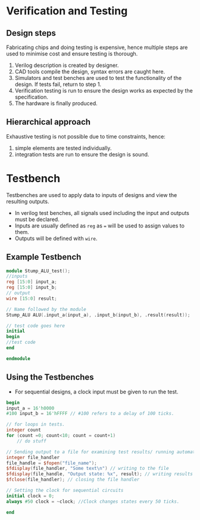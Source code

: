 # Verification and Testing

## Design steps
Fabricating chips and doing testing is expensive, hence multiple steps are used to minimise cost and ensure testing is thorough.

1. Verilog description is created by designer.
2. CAD tools compile the design, syntax errors are caught here.
3. Simulators and test benches are used to test the functionality of the design. If tests fail, return to step 1.
4. Verification testing is run to ensure the design works as expected by the specification.
5. The hardware is finally produced.

## Hierarchical approach

Exhaustive testing is not possible due to time constraints, hence:
1. simple elements are tested individually. 
2. integration tests are run to ensure the design is sound.

# Testbench

Testbenches are used to apply data to inputs of designs and view the resulting outputs.

* In verilog test benches, all signals used including the input and outputs must be declared.
* Inputs are usually defined as `reg` as `=` will be used to assign values to them.
* Outputs will be defined with `wire`.

## Example Testbench
```verilog
module Stump_ALU_test();
//inputs
reg [15:0] input_a;
reg [15:0] input_b;
// output
wire [15:0] result;

// Name followed by the module
Stump_ALU ALU(.input_a(input_a), .input_b(input_b), .result(result));

// test code goes here
initial
begin
//test code 
end

endmodule
```

## Using the Testbenches
* For sequential designs, a clock input must be given to run the test.
```verilog
begin
input_a = 16'h0000
#100 input_b = 16'hFFFF // #100 refers to a delay of 100 ticks. 

// for loops in tests.
integer count
for (count =0; count<10; count = count+1)
    // do stuff

// Sending output to a file for examining test results/ running automated verification
integer file_handler
file_handle = $fopen("file_name");
$fdisplay(file_handler, "Some text\n") // writing to the file
$fdisplay(file_handle, "Output state: %x", result); // writing results to the file
$fclose(file_handler); // closing the file handler

// Setting the clock for sequential circuits
initial clock = 0; 
always #50 clock = ~clock; //Clock changes states every 50 ticks.

end

```